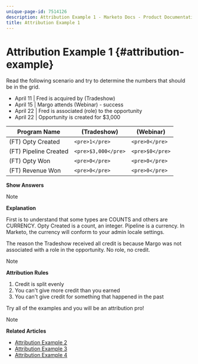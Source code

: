 ```yaml
---
unique-page-id: 7514126
description: Attribution Example 1 - Marketo Docs - Product Documentation
title: Attribution Example 1
---
```


# Attribution Example 1 {#attribution-example}

Read the following scenario and try to determine the numbers that should be in the grid.

* April 11 | Fred is acquired by (Tradeshow)
* April 15 | Margo attends (Webinar) - success
* April 22 | Fred is associated (role) to the opportunity
* April 22 | Opportunity is created for $3,000

| Program Name |(Tradeshow) |(Webinar) |
|---|---|---|
| (FT) Opty Created |`<pre>1</pre>` |`<pre>0</pre>` |
| (FT) Pipeline Created |`<pre>$3,000</pre>` |`<pre>$0</pre>` |
| (FT) Opty Won |`<pre>0</pre>` |`<pre>0</pre>` |
| (FT) Revenue Won |`<pre>0</pre>` |`<pre>0</pre>` |

**Show Answers**

>[!NOTE]
>
>**Explanation**
>
>First is to understand that some types are COUNTS and others are CURRENCY. Opty Created is a count, an integer. Pipeline is a currency. In Marketo, the currency will conform to your admin locale settings.
>
>The reason the Tradeshow received all credit is because Margo was not associated with a role in the opportunity. No role, no credit.

>[!NOTE]
>
>**Attribution Rules**
>
>1. Credit is split evenly
>1. You can't give more credit than you earned
>1. You can't give credit for something that happened in the past

Try all of the examples and you will be an attribution pro!

>[!NOTE]
>
>**Related Articles**
>
>* [Attribution Example 2](attribution-example-2.md)
>* [Attribution Example 3](attribution-example-3.md)
>* [Attribution Example 4](attribution-example-4.md)

